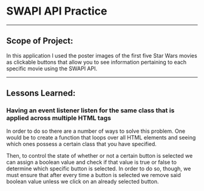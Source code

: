 # SWAPI API Practice

---

## Scope of Project:

In this application I used the poster images of the first five Star Wars movies as clickable buttons that allow you to see information pertaining to each specific movie using the SWAPI API.

---

## Lessons Learned:

### Having an event listener listen for the same class that is applied across multiple HTML tags

In order to do so there are a number of ways to solve this problem. One would be to create a function that loops over all HTML elements and seeing which ones possess a certain class that you have specified.

Then, to control the state of whether or not a certain button is selected we can assign a boolean value and check if that value is true or false to determine which specific button is selected. In order to do so, though, we must ensure that after every time a button is selected we remove said boolean value unless we click on an already selected button.
